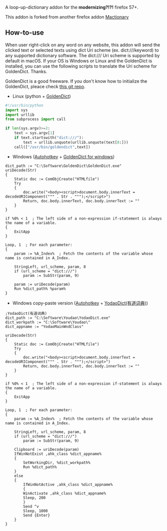 ﻿A loop-up-dictionary addon for the **modernizing?!?!** firefox 57+.

This addon is forked from another firefox addon [Mactionary](https://addons.mozilla.org/en-US/firefox/addon/mactionary/)

## How-to-use
When user right-click on any word on any website, this addon will send the clicked text or selected texts using dict Uri scheme (ex. dict:///keyword) to any supported dictionary software.
The dict:/// Uri scheme is supported by default in macOS. If your OS is Windows or Linux and the GoldenDict is installed, you can use the following scripts to translate the Uri scheme for GoldenDict. Thanks.

GoldenDict is a good freeware. If you don't know how to initialize the GoldenDict, pleace check [this git repo](https://github.com/yanyingwang/goldendict).

* Linux (python + [GoldenDict](http://goldendict.org/))
```python
#!/usr/bin/python
import sys
import urllib
from subprocess import call

if len(sys.argv)>=2:
    text = sys.argv[1]
    if text.startswith("dict:///"):
        text = urllib.unquote(urllib.unquote(text[8:]))
    call(["/usr/bin/goldendict",text])
```

* Windows ([Autohotkey](https://autohotkey.com/) + [GoldenDict for windows](https://github.com/goldendict/goldendict/wiki/Early-Access-Builds-for-Windows))
```Autohotkey
dict_path := "C:\Software\GoldenDict\GoldenDict.exe"
uriDecode(Str)
{
    Static doc := ComObjCreate("HTMLfile")
    Try
    {
        doc.write("<body><script>document.body.innerText = decodeURIComponent(""" . Str . """);</script>")
        Return, doc.body.innerText, doc.body.innerText := ""
    }
}

if %0% < 1  ; The left side of a non-expression if-statement is always the name of a variable.
{
    ExitApp
}

Loop, 1  ; For each parameter:
{
    param := %A_Index%  ; Fetch the contents of the variable whose name is contained in A_Index.
    
    StringLeft, url_scheme, param, 8
    if (url_scheme = "dict:///")
        param := SubStr(param, 9)
        
    param := uriDecode(param)
    Run %dict_path% %param%
}
```


* Windows copy-paste version ([Autohotkey](https://autohotkey.com/) + [YodaoDict(有道词典)](https://www.youdao.com/))
```Autohotkey
;YodaoDict(有道词典)
dict_path := "C:\Software\Youdao\YodaoDict.exe"
dict_workpath := "C:\Software\Youdao\"
dict_appname := "YodaoMainWndClass"

uriDecode(Str)
{
    Static doc := ComObjCreate("HTMLfile")
    Try
    {
        doc.write("<body><script>document.body.innerText = decodeURIComponent(""" . Str . """);</script>")
        Return, doc.body.innerText, doc.body.innerText := ""
    }
}

if %0% < 1  ; The left side of a non-expression if-statement is always the name of a variable.
{
    ExitApp
}

Loop, 1  ; For each parameter:
{
    param := %A_Index%  ; Fetch the contents of the variable whose name is contained in A_Index.
    
    StringLeft, url_scheme, param, 8
    if (url_scheme = "dict:///")
        param := SubStr(param, 9)
        
    Clipboard := uriDecode(param)
    IfWinNotExist ,ahk_class %dict_appname%
    {
        SetWorkingDir, %dict_workpath%
        Run %dict_path%
    }
    else
    {
        IfWinNotActive ,ahk_class %dict_appname%
        {
        WinActivate ,ahk_class %dict_appname%
        Sleep, 200
        }
        Send ^v
        Sleep, 1000
        Send {Enter}
    }
}
```